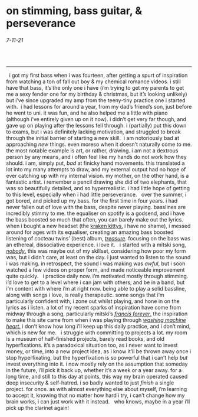 # on stimming, bass guitar, & perseverance
###### 7-11-21
 
* * *
 
i got my first bass when i was fourteen, after getting a spurt of inspiration from watching a ton of fall out boy & my chemical romance videos. i still have that bass, it’s the only one i have (i’m trying to get my parents to get me a sexy fender one for my birthday & christmas, but it’s looking unlikely) but i’ve since upgraded my amp from the teeny-tiny practice one i started with. 
 i had lessons for around a year, from my dad’s friend’s son, just before he went to uni. it was fun, and he also helped me a little with piano (although i’ve entirely given up on it now).  i didn’t get very far though, and gave up on playing after the lessons fell through. i (partially) put this down to exams, but i was definitely lacking motivation, and struggled to break through the initial barrier of starting a new skill.
 i am notoriously bad at approaching *new* things. even moreso when it doesn’t naturally come to me. the most notable example is art, or rather, drawing. i am not a dextrous person by any means, and i often feel like my hands do not work how they should. i am, simply put, *bad* at finicky hand movements. this translated a lot into my many attempts to draw, and my external output had no hope of ever catching up with my internal vision. my mother, on the other hand, is a fantastic artist. i remember a pencil drawing she did of two elephants, that was so beautifully detailed, and so hyperrealistic. i had little hope of getting to this level, especially when i had little perseverance. 
 
over the summer, i got bored, and picked up my bass. for the first time in four years. i had never fallen out of love with the bass, despite never playing. basslines are incredibly stimmy to me. the equaliser on spotify is a godsend, and i have the bass boosted so much that often, you can barely make out the lyrics. when i bought a new headset (the [kraken kittys.](https://www.razer.com/gaming-headsets/razer-kraken-kitty/RZ04-02980100-R3M1) i have no shame), i messed around for ages with its equaliser, creating an amazing bass boosted listening of cocteau twins’ (best) album, [*treasure*](https://www.youtube.com/watch?v=gF8fnsyjCoI&list=PLa3HlKFsnLvaaC7mwuInJZfRVcbvg2bXv). focusing on the bass was an ethereal, dissociative experience. i love it. 
 
i started with a mitski song, [*nobody*.](https://youtu.be/qooWnw5rEcI) this was maybe out of my skillset, considering how poor my form was, but i didn’t care, at least on the day. i just wanted to listen to the sound i was making. in retrospect, the sound i was making was *awful*, but i soon watched a few videos on proper form, and made noticeable improvement quite quickly.
 
i practice daily now. i’m motivated mostly through stimming. i’d love to get to a level where i can jam with others, and be in a band, but i’m content with where i’m at right now. being able to play a solid bassline, along with songs i love, is really therapeutic. some songs that i’m particularly confident with, i zone out whilst playing, and hone in on the lyrics as i listen. a lot of my recent sparks of inspiration have come from midway through a song, particularly mitski’s [*francis forever*.](https://youtu.be/L05DH-MvPeA) the inspiration to make this site came from when i was playing through [*washing machine heart.*](https://youtu.be/3vjkh-acmTE) i don’t know how long i’ll keep up this daily practice, and i don’t mind, which is new for me.
 
i struggle with committing to projects a lot. my room is a museum of half-finished projects, barely read books, and old hyperfixations. it’s a paradoxical situation too, as i never want to invest money, or time, into a new project idea, as i know it’ll be thrown away once i stop hyperfixating, but the hyperfixation is so powerful that i can’t help *but* invest everything into it. i now mostly rely on the assumption that someday in the future, i’ll pick it back up, whether it’s a week or a year away. for a long time, and still to this day at points, this way my brain operated caused deep insecurity & self-hatred. i so badly wanted to just *finish* a single project. for once. as with almost everything else about myself, i’m learning to accept it, knowing that no matter how hard i try, i can’t change how my brain works, i can just work with it instead. 
 
who knows, maybe in a year i’ll pick up the clarinet again!
